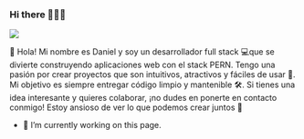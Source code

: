 ### Hi there 👋🧑‍💻
![](https://res.cloudinary.com/dj8p0rdxn/image/upload/v1674954912/l3e5da9sgclqmtqxlur6.png)

👋 Hola! Mi nombre es Daniel y soy un desarrollador full stack 💻que se divierte construyendo aplicaciones web con el stack PERN. Tengo una pasión por crear proyectos que son intuitivos, atractivos y fáciles de usar 🎨. Mi objetivo es siempre entregar código limpio y mantenible 🛠️. Si tienes una idea interesante y quieres colaborar, ¡no dudes en ponerte en contacto conmigo! Estoy ansioso de ver lo que podemos crear juntos 🤝

- 🔭 I’m currently working on this page. 




